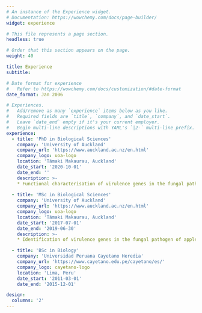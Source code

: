 ```yaml
---
# An instance of the Experience widget.
# Documentation: https://wowchemy.com/docs/page-builder/
widget: experience

# This file represents a page section.
headless: true

# Order that this section appears on the page.
weight: 40

title: Experience
subtitle:

# Date format for experience
#   Refer to https://wowchemy.com/docs/customization/#date-format
date_format: Jan 2006

# Experiences.
#   Add/remove as many `experience` items below as you like.
#   Required fields are `title`, `company`, and `date_start`.
#   Leave `date_end` empty if it's your current employer.
#   Begin multi-line descriptions with YAML's `|2-` multi-line prefix.
experience:
  - title: 'PhD in Biological Sciences'
    company: 'University of Auckland'
    company_url: 'https://www.auckland.ac.nz/en.html'
    company_logo: uoa-logo
    location: 'Tāmaki Makaurau, Auckland'
    date_start: '2020-10-01'
    date_end: ''
    description: >-
    * Functional characterisation of virulence genes in the fungal pathogen of apple *Neonectria ditissima*
        
  - title: 'MSc in Biological Sciences'
    company: 'University of Auckland'
    company_url: 'https://www.auckland.ac.nz/en.html'
    company_logo: uoa-logo
    location: 'Tāmaki Makaurau, Auckland'
    date_start: '2017-07-01'
    date_end: '2019-06-30'
    description: >-
    * Identification of virulence genes in the fungal pathogen of apple *Neonectria ditissima*

  - title: 'BSc in Biology'
    company: 'Universidad Peruana Cayetano Heredia'
    company_url: 'https://www.cayetano.edu.pe/cayetano/es/'
    company_logo: cayetano-logo
    location: 'Lima, Peru'
    date_start: '2011-03-01'
    date_end: '2015-12-01' 

design:
  columns: '2'
---
```

